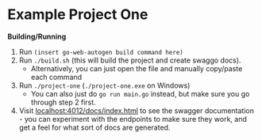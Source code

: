 # Example Project One

**Building/Running**
1. Run `(insert go-web-autogen build command here)`
2. Run `./build.sh` (this will build the project and create swaggo docs).
    - Alternatively, you can just open the file and manually copy/paste each command
3. Run `./project-one` (`./project-one.exe` on Windows)
    - You can also just do `go run main.go` instead, but make sure you go through step 2 first.
4. Visit [localhost:4012/docs/index.html](http://localhost:4012/docs/index.html) to see the swagger documentation - you can experiment with the endpoints to make sure they work, and get a feel for what sort of docs are generated.